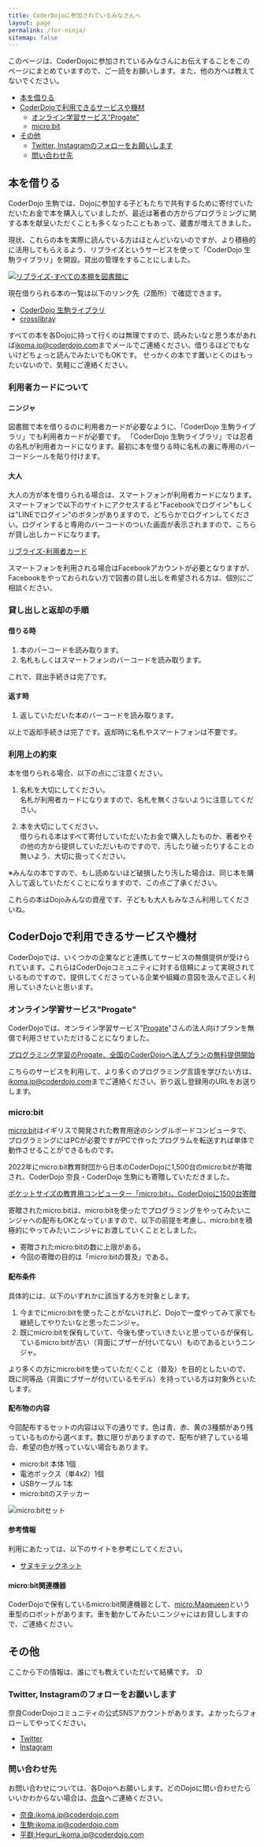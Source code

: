 ```yaml
---
title: CoderDojoに参加されているみなさんへ
layout: page
permalink: /for-ninja/
sitemap: false
---
```

このページは、CoderDojoに参加されているみなさんにお伝えすることをこのページにまとめていますので、ご一読をお願いします。また、他の方へは教えてないでください。

- [本を借りる](#本を借りる)
- [CoderDojoで利用できるサービスや機材](#coderdojoで利用できるサービスや機材)
    - [オンライン学習サービス"Progate"](#オンライン学習サービスprogate)
    - [micro:bit](#microbit)
- [その他](#その他)
    - [Twitter, Instagramのフォローをお願いします](#twitter-instagramのフォローをお願いします)
    - [問い合わせ先](#問い合わせ先)

## 本を借りる
CoderDojo 生駒では、Dojoに参加する子どもたちで共有するために寄付でいただいたお金で本を購入していましたが、最近は著者の方からプログラミングに関する本を献呈いただくことも多くなったこともあって、蔵書が増えてきました。

現状、これらの本を実際に読んでいる方はほとんどいないのですが、より積極的に活用してもらえるよう、リブライズというサービスを使って「CoderDojo 生駒ライブラリ」を開設。貸出の管理をすることにしました。

[![リブライズ-すべての本棚を図書館に](/assets/images/supported-by-librize-ja-256x128.png)](https://librize.com/)

現在借りられる本の一覧は以下のリンク先（2箇所）で確認できます。

- [CoderDojo 生駒ライブラリ](https://librize.com/places/1563)
- [crosslibray](https://librize.com/crosslibrary)

すべての本を各Dojoに持って行くのは無理ですので、読みたいなと思う本があれば[ikoma.jp@coderdojo.com](mailto:ikoma.jp@coderdojo.com)までメールでご連絡ください。借りるほどでもないけどちょっと読んでみたいでもOKです。
せっかくの本です置いとくのはもったいないので、気軽にご連絡ください。

### 利用者カードについて
#### ニンジャ
図書館で本を借りるのに利用者カードが必要なように、「CoderDojo 生駒ライブラリ」でも利用者カードが必要です。
「CoderDojo 生駒ライブラリ」では忍者の名札が利用者カードになります。最初に本を借りる時に名札の裏に専用のバーコードシールを貼り付けます。

#### 大人
大人の方が本を借りられる場合は、スマートフォンが利用者カードになります。スマートフォンで以下のサイトにアクセスすると"Facebookでログイン"もしくは"LINEでログイン"のボタンがありますので、どちらかでログインしてください。ログインすると専用のバーコードのついた画面が表示されますので、こちらが貸し出しカードになります。

[リブライズ-利用者カード](https://librize.com/ja/mobile-profile)

スマートフォンを利用される場合はFacebookアカウントが必要となりますが、Facebookをやっておられない方で図書の貸し出しを希望される方は、個別にご相談ください。

### 貸し出しと返却の手順
#### 借りる時
1. 本のバーコードを読み取ります。
2. 名札もしくはスマートフォンのバーコードを読み取ります。

これで、貸出手続きは完了です。

#### 返す時
1. 返していただいた本のバーコードを読み取ります。

以上で返却手続きは完了です。返却時に名札やスマートフォンは不要です。

### 利用上の約束
本を借りられる場合、以下の点にご注意ください。

1. 名札を大切にしてください。  
名札が利用者カードになりますので、名札を無くさないように注意してください。

2. 本を大切にしてください。  
借りられる本はすべて寄付していただいたお金で購入したものか、著者やその他の方から提供していただいものですので、汚したり破ったりすることの無いよう、大切に扱ってください。

※みんなの本ですので、もし読めないほど破損したり汚した場合は、同じ本を購入して返していただくことになりますので、この点ご了承ください。 

これらの本はDojoみんなの資産です、子どもも大人もみなさん利用してくださいね。

## CoderDojoで利用できるサービスや機材
CoderDojoでは、いくつかの企業などと連携してサービスの無償提供が受けられています。これらはCoderDojoコミュニティに対する信頼によって実現されているものですので、提供してくださっている企業や組織の意図を汲んで正しく利用していきたいと思います。

### オンライン学習サービス"Progate"
CoderDojoでは、オンライン学習サービス"[Progate](https://prog-8.com/)"さんの法人向けプランを無償で利用させていただけることになりました。

[プログラミング学習のProgate、全国のCoderDojoへ法人プランの無料提供開始](https://news.coderdojo.jp/2018/10/29/%e3%83%97%e3%83%ad%e3%82%b0%e3%83%a9%e3%83%9f%e3%83%b3%e3%82%b0%e5%ad%a6%e7%bf%92%e3%81%aeprogate%e3%80%81%e5%85%a8%e5%9b%bd%e3%81%aecoderdojo%e3%81%b8%e6%b3%95%e4%ba%ba%e3%83%97%e3%83%a9%e3%83%b3/)

こちらのサービスを利用して、より多くのプログラミング言語を学びたい方は、[ikoma.jp@coderdojo.com](mailto:ikoma.jp@coderdojo.com)までご連絡ください。折り返し登録用のURLをお送りします。

### micro:bit
[micro:bit](https://microbit.org/ja/)はイギリスで開発された教育用途のシングルボードコンピュータで、プログラミングにはPCが必要ですがPCで作ったプログラムを転送すれば単体で動作させることができるものです。

2022年にmicro:bit教育財団から日本のCoderDojoに1,500台のmicro:bitが寄贈され、CoderDojo 奈良・CoderDojo 生駒にも寄贈していただきました。

[ポケットサイズの教育用コンピューター「micro:bit」、CoderDojoに1500台寄贈](https://news.coderdojo.jp/2022/05/16/1500-microbits-to-coderdojo/)

寄贈されたmicro:bitは、micro:bitを使ったでプログラミングをやってみたいニンジャへの配布もOKとなっていますので、以下の前提を考慮し、micro:bitを積極的にやってみたいニンジャにお渡していくこととしました。

- 寄贈されたmicro:bitの数に上限がある。
- 今回の寄贈の目的は「micro:bitの普及」である。

#### 配布条件
具体的には、以下のいずれかに該当する方を対象とします。

1. 今までにmicro:bitを使ったことがないけれど、Dojoで一度やってみて家でも継続してやりたいなと思ったニンジャ。
2. 既にmicro:bitを保有していて、今後も使っていきたいと思っているが保有しているmicro:bitが古い（背面にブザーが付いてない）ものであるというニンジャ。

より多くの方にmicro:bitを使っていただくこと（普及）を目的としたいので、既に同等品（背面にブザーが付いているモデル）を持っている方は対象外といたします。

#### 配布物の内容
今回配布するセットの内容は以下の通りです。色は青、赤、黄の3種類があり残っているものから選べます。数に限りがありますので、配布が終了している場合、希望の色が残っていない場合もあります。

- micro:bit 本体 1個
- 電池ボックス（単4x2）1個
- USBケーブル 1本
- micro:bitのステッカー

![micro:bitセット](/assets/images/for_all/microbit.png)

#### 参考情報
利用にあたっては、以下のサイトを参考にしてください。
- [サヌキテックネット](https://sanuki-tech.net/micro-bit/)

#### micro:bit関連機器
CoderDojoで保有しているmicro:bit関連機器として、[micro:Maqeueen](https://sanuki-tech.net/micro-bit/appendix-products/dfrobot-micro-maqueen-v4/)という車型のロボットがあります。車を動かしてみたいニンジャにはお貸ししますので、ご連絡ください。

## その他
ここから下の情報は、誰にでも教えていただいて結構です。 :D

### Twitter, Instagramのフォローをお願いします
奈良CoderDojoコミュニティの公式SNSアカウントがあります。よかったらフォローしてやってください。

- [Twitter](https://twitter.com/NaraCoderDojo)
- [Instagram](https://www.instagram.com/nara.coderdojo/)

### 問い合わせ先
お問い合わせについては、各Dojoへお願いします。どのDojoに問い合わせたらいいかわからない場合は、[奈良](mailto:ikoma.jp@coderdojo.com)へご連絡ください。

- [奈良:ikoma.jp@coderdojo.com](mailto:ikoma.jp@coderdojo.com)
- [生駒:ikoma.jp@coderdojo.com](mailto:ikoma.jp@coderdojo.com)
- [平群:Heguri_ikoma.jp@coderdojo.com](mailto:Heguri_ikoma.jp@coderdojo.com)
